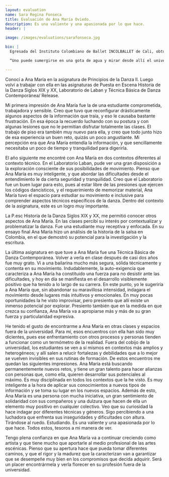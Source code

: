 ```yaml
---
layout: evaluation
name: Sara Regina Fonseca
title: Evaluación de Ana María Oviedo.
description: Es una valiente y una apasionada por lo que hace.
header: |

image: /images/evaluations/sarafonseca.jpg

bio: |
  Egresada del Instituto Colombiano de Ballet INCOLBALLET de Cali, obtuvo un pre-grado en Danza Teatro del Laban Centre de Londres, una especialización en Estudios del Teatro y una Maestría en Estudios de la Danza de la Universidad de Estocolmo. Ha trabajado principalmente en Inglaterra, Suecia y Colombia, siendo bailarina y/o coreógrafa con diferentes compañías y proyectos independientes

  “Uno puede sumergirse en una gota de agua y mirar desde allí el universo entero”, dice el maestro Jacques Lecoq. Esta cita describe muy bien mi relación con la danza. Una disciplina bastante concreta desde donde organizo mi manera de pensar, sentir y estar en el mundo. Me interesa la dialéctica entre el cuerpo expresivo y el cuerpo político, categorías que, sin ser estrictamente contrarias, tienden a ser vivenciadas de maneras contrastantes. Desde esta gota se despliega el infinito, y allí surgen las preguntas que me permiten revitalizar permanentemente mis oficios como bailarina, creadora y docente; oficios que en mi caso son absolutamente interdependientes.

---
```


Conocí a Ana María en la asignatura de Principios de la Danza II. Luego volví a trabajar con ella en las asignaturas de Puesta en Escena Historia de la Danza Siglos XIX y XX, Laboratorio de Laban y Técnica Básica de Danza Contemporánea/ Release.

Mi primera impresión de Ana María fue la de una estudiante comprometida, trabajadora y sensible. Creo que tuvo que reconfigurar drásticamente algunos aspectos de la información que traía, y eso le causaba bastante frustración. En esa época la recuerdo luchando con su postura y con algunas lesiones que no le permitían disfrutar totalmente las clases. El trabajo de piso era también muy nuevo para ella, y creo que todo junto hizo de esa experiencia un buen reto, quizás un poco angustiante. Mi percepción era que Ana María entendía la información, y que sencillamente necesitaba un poco de tiempo y tranquilidad para digerirla.

El año siguiente me encontré con Ana María en dos contextos diferentes al contexto técnico. En el Laboratorio Laban, pude ver una gran disposición a la exploración consciente de sus posibilidades de movimiento. Pienso que Ana María es muy inteligente, y que abordar las dificultades desde el entendimiento le da cierta seguridad y tranquilidad. Creo que el Laboratorio fue un buen lugar para esto, pues al estar libre de las presiones que ejercen los códigos dancísticos, y el requerimiento de memorizar material, Ana María tuvo el espacio para estudiar su movimiento e inclusive para comprender aspectos técnicos específicos de la danza. Dentro del contexto de la asignatura, este es un logro muy importante.

La P.esc Historia de la Danza Siglos XIX y XX, me permitió conocer otros aspectos de Ana María. En las clases percibí su interés por contextualizar y problematizar la danza. Fue una estudiante muy receptiva y enfocada. En su ensayo final Ana María hizo un análisis de la historia de la salsa en Colombia, en el que demostró su potencial para la investigación y la escritura.  

La última asignatura en que tuve a Ana María fue una Técnica Básica de Danza Contemporánea. Volver a verla en clase después de casi dos años fue muy grato. Vi a una bailarina mucho más segura, sólida técnicamente y contenta en su movimiento. Indudablemente, la auto-exigencia que caracteriza a Ana María ha constituido una fuerza para no desistir ante las dificultades, y hoy en día se manifiesta en el desarrollo visiblemente positivo que ha tenido a lo largo de su carrera. En este punto, yo le sugeriría a Ana María que, sin abandonar su maravillosa intensidad, indagara el movimiento desde lugares más intuitivos y emocionales. En muy pocas oportunidades la he visto improvisar, pero presiento que allí existe un inmenso potencial por explorar. Presiento también que en la medida en que crezca su confianza, Ana María va a apropiarse más y más de su gran fuerza y particularidad expresiva.

He tenido el gusto de encontrarme a Ana María en otras clases y espacios fuera de la universidad. Para mí, esos encuentros con ella han sido muy dicientes, pues ese enfrentamiento con otros procesos y personas tienden a funcionar como un termómetro de la realidad. Fuera del cobijo de la universidad, los estudiantes se ven a sí mismos en contextos más amplios y heterogéneos; y allí salen a relucir fortalezas y debilidades que a lo mejor se vuelven invisibles en sus rutinas de formación. De estos encuentros me quedan las siguientes impresiones. Ana María está buscando permanentemente nuevos retos, y tiene un gran talento para hacer alianzas con personas que, como ella, quieren desarrollar sus potenciales al máximo. Es muy disciplinada en todos los contextos que la he visto. Es muy inteligente a la hora de aplicar sus conocimientos a nuevos tipos de información y se toma su lugar en los nuevos espacios. Además de esto, Ana María es una persona con mucha iniciativa, un gran sentimiento de solidaridad con sus compañeros y una dulzura que hacen de ella un elemento muy positivo en cualquier colectivo. Veo que su curiosidad la hace indagar por diferentes técnicas y géneros. Sigo percibiendo a una luchadora que enfrenta sus inseguridades y dificultades con altura. Tirándose al ruedo. Estudiando. Es una valiente y una apasionada por lo que hace. Todos estos, tesoros a mi manera de ver.

Tengo plena confianza en que Ana María va a continuar creciendo como artista y que tiene mucho que aportarle al medio profesional de las artes escénicas. Pienso que su apertura hace que pueda tomar diferentes caminos, y que el rigor y la madurez que la caracterizan van a garantizar que se desempeñe muy bien en los compromisos que decida adquirir. Será un placer encontrármela y verla florecer en su profesión fuera de la universidad.  
